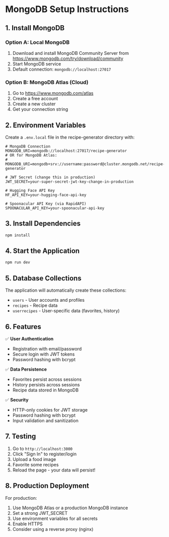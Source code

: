 # MongoDB Setup Instructions

## 1. Install MongoDB

### Option A: Local MongoDB
1. Download and install MongoDB Community Server from https://www.mongodb.com/try/download/community
2. Start MongoDB service
3. Default connection: `mongodb://localhost:27017`

### Option B: MongoDB Atlas (Cloud)
1. Go to https://www.mongodb.com/atlas
2. Create a free account
3. Create a new cluster
4. Get your connection string

## 2. Environment Variables

Create a `.env.local` file in the recipe-generator directory with:

```env
# MongoDB Connection
MONGODB_URI=mongodb://localhost:27017/recipe-generator
# OR for MongoDB Atlas:
# MONGODB_URI=mongodb+srv://username:password@cluster.mongodb.net/recipe-generator

# JWT Secret (change this in production)
JWT_SECRET=your-super-secret-jwt-key-change-in-production

# Hugging Face API Key
HF_API_KEY=your-hugging-face-api-key

# Spoonacular API Key (via RapidAPI)
SPOONACULAR_API_KEY=your-spoonacular-api-key
```

## 3. Install Dependencies

```bash
npm install
```

## 4. Start the Application

```bash
npm run dev
```

## 5. Database Collections

The application will automatically create these collections:
- `users` - User accounts and profiles
- `recipes` - Recipe data
- `userrecipes` - User-specific data (favorites, history)

## 6. Features

✅ **User Authentication**
- Registration with email/password
- Secure login with JWT tokens
- Password hashing with bcrypt

✅ **Data Persistence**
- Favorites persist across sessions
- History persists across sessions
- Recipe data stored in MongoDB

✅ **Security**
- HTTP-only cookies for JWT storage
- Password hashing with bcrypt
- Input validation and sanitization

## 7. Testing

1. Go to `http://localhost:3000`
2. Click "Sign In" to register/login
3. Upload a food image
4. Favorite some recipes
5. Reload the page - your data will persist!

## 8. Production Deployment

For production:
1. Use MongoDB Atlas or a production MongoDB instance
2. Set a strong JWT_SECRET
3. Use environment variables for all secrets
4. Enable HTTPS
5. Consider using a reverse proxy (nginx)

